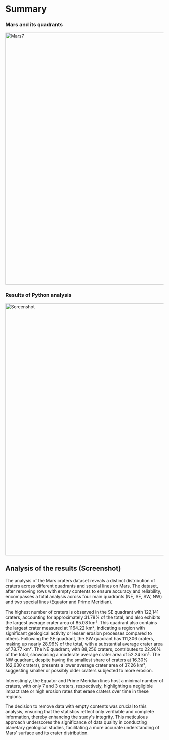 # Summary 

### Mars and its quadrants
<a href="https://ibb.co/bH0PRGt"><img src="https://i.ibb.co/YDC3TVg/Mars7.png" alt="Mars7" border="0" width="800"></a>

### Results of Python analysis 

<a href="https://ibb.co/dkZ5SMQ"><img src="https://i.ibb.co/88HMNhk/week3.png" alt="Screenshot" border="0" width="800"></a>


## Analysis of the results (Screenshot)

The analysis of the Mars craters dataset reveals a distinct distribution of craters across different quadrants and special lines on Mars. The dataset, after removing rows with empty contents to ensure accuracy and reliability, encompasses a total analysis across four main quadrants (NE, SE, SW, NW) and two special lines (Equator and Prime Meridian).

The highest number of craters is observed in the SE quadrant with 122,141 craters, accounting for approximately 31.78% of the total, and also exhibits the largest average crater area of 85.08 km². This quadrant also contains the largest crater measured at 1164.22 km², indicating a region with significant geological activity or lesser erosion processes compared to others. Following the SE quadrant, the SW quadrant has 111,306 craters, making up nearly 28.96% of the total, with a substantial average crater area of 78.77 km². The NE quadrant, with 88,256 craters, contributes to 22.96% of the total, showcasing a moderate average crater area of 52.24 km². The NW quadrant, despite having the smallest share of craters at 16.30% (62,630 craters), presents a lower average crater area of 37.26 km², suggesting smaller or possibly older craters subjected to more erosion.

Interestingly, the Equator and Prime Meridian lines host a minimal number of craters, with only 7 and 3 craters, respectively, highlighting a negligible impact rate or high erosion rates that erase craters over time in these regions.

The decision to remove data with empty contents was crucial to this analysis, ensuring that the statistics reflect only verifiable and complete information, thereby enhancing the study's integrity. This meticulous approach underscores the significance of data quality in conducting planetary geological studies, facilitating a more accurate understanding of Mars' surface and its crater distribution.
